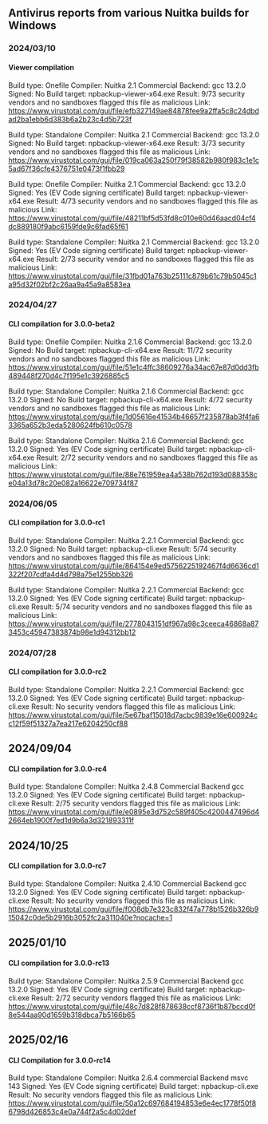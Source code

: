 ## Antivirus reports from various Nuitka builds for Windows

### 2024/03/10
#### Viewer compilation
Build type: Onefile
Compiler: Nuitka 2.1 Commercial
Backend: gcc 13.2.0
Signed: No
Build target: npbackup-viewer-x64.exe
Result: 9/73 security vendors and no sandboxes flagged this file as malicious
Link: https://www.virustotal.com/gui/file/efb327149ae84878fee9a2ffa5c8c24dbdad2ba1ebb6d383b6a2b23c4d5b723f

Build type: Standalone
Compiler: Nuitka 2.1 Commercial
Backend: gcc 13.2.0
Signed: No
Build target: npbackup-viewer-x64.exe
Result: 3/73 security vendors and no sandboxes flagged this file as malicious
Link: https://www.virustotal.com/gui/file/019ca063a250f79f38582b980f983c1e1c5ad67f36cfe4376751e0473f1fbb29

Build type: Onefile
Compiler: Nuitka 2.1 Commercial
Backend: gcc 13.2.0
Signed: Yes (EV Code signing certificate)
Build target: npbackup-viewer-x64.exe
Result: 4/73 security vendors and no sandboxes flagged this file as malicious
Link: https://www.virustotal.com/gui/file/48211bf5d53fd8c010e60d46aacd04cf4dc889180f9abc6159fde9c6fad65f61

Build type: Standalone
Compiler: Nuitka 2.1 Commercial
Backend: gcc 13.2.0
Signed: Yes (EV Code signing certificate)
Build target: npbackup-viewer-x64.exe
Result: 2/73 security vendor and no sandboxes flagged this file as malicious
Link: https://www.virustotal.com/gui/file/31fbd01a763b25111c879b61c79b5045c1a95d32f02bf2c26aa9a45a9a8583ea


### 2024/04/27
#### CLI compilation for 3.0.0-beta2
Build type: Onefile
Compiler: Nuitka 2.1.6 Commercial
Backend: gcc 13.2.0
Signed: No
Build target: npbackup-cli-x64.exe
Result: 11/72 security vendors and no sandboxes flagged this file as malicious
Link: https://www.virustotal.com/gui/file/51e1c4ffc38609276a34ac67e87d0dd3fb489448f270d4c7f195e1c3926885c5

Build type: Standalone
Compiler: Nuitka 2.1.6 Commercial
Backend: gcc 13.2.0
Signed: No
Build target: npbackup-cli-x64.exe
Result: 4/72 security vendors and no sandboxes flagged this file as malicious
Link: https://www.virustotal.com/gui/file/1d05616e41534b46657f235878ab3f4fa63365a652b3eda5280624fb610c0578

Build type: Standalone
Compiler: Nuitka 2.1.6 Commercial
Backend: gcc 13.2.0
Signed: Yes (EV Code signing certificate)
Build target: npbackup-cli-x64.exe
Result: 2/72 security vendors and no sandboxes flagged this file as malicious
Link: https://www.virustotal.com/gui/file/88e761959ea4a538b762d193d088358ce04a13d78c20e082a16622e709734f87

### 2024/06/05
#### CLI compilation for 3.0.0-rc1
Build type: Standalone
Compiler: Nuitka 2.2.1 Commercial
Backend: gcc 13.2.0
Signed: No
Build target: npbackup-cli.exe
Result: 5/74 security vendors and no sandboxes flagged this file as malicious
Link: https://www.virustotal.com/gui/file/864154e9ed5756225192467f4d6636cd1322f207cdfa4d4d798a75e1255bb326

Build type: Standalone
Compiler: Nuitka 2.2.1 Commercial
Backend: gcc 13.2.0
Signed: Yes (EV Code signing certificate)
Build target: npbackup-cli.exe
Result: 5/74 security vendors and no sandboxes flagged this file as malicious
Link: https://www.virustotal.com/gui/file/2778043151df967a98c3ceeca46868a873453c45947383874b98e1d94312bb12

### 2024/07/28
#### CLI compilation for 3.0.0-rc2
Build type: Standalone
Compiler: Nuitka 2.2.1 Commercial
Backend: gcc 13.2.0
Signed: Yes (EV Code signing certificate)
Build target: npbackup-cli.exe
Result: No security vendors flagged this file as malicious
Link: https://www.virustotal.com/gui/file/5e67baf15018d7acbc9839e16e600924cc12f59f51327a7ea217e6204250cf88

## 2024/09/04
#### CLI compilation for 3.0.0-rc4
Build type: Standalone
Compiler: Nuitka 2.4.8 Commercial
Backend gcc 13.2.0
Signed: Yes (EV Code signing certificate)
Build target: npbackup-cli.exe
Result: 2/75 security vendors flagged this file as malicious
Link: https://www.virustotal.com/gui/file/e0895e3d752c589f405c4200447496d42664eb1900f7ed1d9b6a3d321893311f

## 2024/10/25
#### CLI compilation for 3.0.0-rc7
Build type: Standalone
Compiler: Nuitka 2.4.10 Commercial
Backend gcc 13.2.0
Signed: Yes (EV Code signing certificate)
Build target: npbackup-cli.exe
Result: No security vendors flagged this file as malicious
Link: https://www.virustotal.com/gui/file/f008db7e323c832f47a778b1526b326b915042c0de5b2916b3052fc2a311040e?nocache=1

## 2025/01/10
#### CLI compilation for 3.0.0-rc13
Build type: Standalone
Compiler: Nuitka 2.5.9 Commercial
Backend gcc 13.2.0
Signed: Yes (EV Code signing certificate)
Build target: npbackup-cli.exe
Result: 2/72 security vendors flagged this file as malicious
Link: https://www.virustotal.com/gui/file/48c7d828f878638ccf8736f1b87bccd0f8e544aa90d1659b318dbca7b5166b65

## 2025/02/16
#### CLI Compilation for 3.0.0-rc14
Build type: Standalone
Compiler: Nuitka 2.6.4 commercial
Backend msvc 143
Signed: Yes (EV Code signing certificate)
Build target: npbackup-cli.exe
Result: No security vendors flagged this file as malicious
Link: https://www.virustotal.com/gui/file/50a12c697684194853e6e4ec1778f50f86798d426853c4e0a744f2a5c4d02def